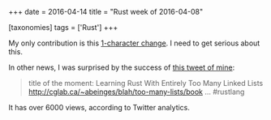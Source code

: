+++
date = 2016-04-14
title = "Rust week of 2016-04-08"

[taxonomies]
tags = ['Rust']
+++

My only contribution is this [1-character change]. I need to get serious
about this.

In other news, I was surprised by the success of [this tweet of mine][]:

> title of the moment: Learning Rust With Entirely Too Many Linked Lists
> <http://cglab.ca/~abeinges/blah/too-many-lists/book> ... #rustlang

It has over 6000 views, according to Twitter analytics.

  [1-character change]: https://github.com/rust-lang/rust/pull/32964
  [this tweet of mine]: https://twitter.com/tshepang_dev/status/719556389828476929
